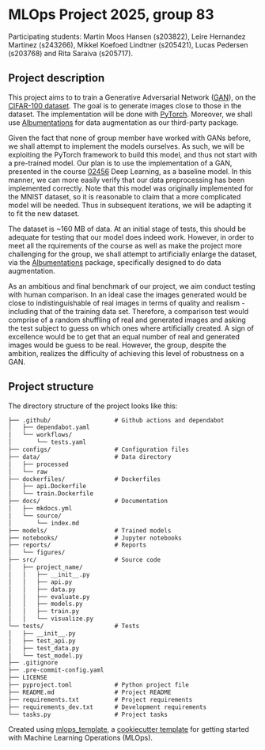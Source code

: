 # MLOps Project 2025, group 83

Participating students:
Martin Moos Hansen (s203822), Leire Hernandez Martinez (s243266), Mikkel Koefoed Lindtner (s205421), Lucas Pedersen (s203768) and Rita Saraiva (s205717).


## Project description
This project aims to to train a Generative Adversarial Network ([GAN](https://dl.acm.org/doi/abs/10.1145/3422622)), on the [CIFAR-100 dataset](https://www.cs.toronto.edu/~kriz/cifar.html). The goal is to generate images close to those in the dataset. The implementation will be done with [PyTorch](https://pytorch.org/). Moreover, we shall use [Albumentations](https://albumentations.ai/) for data augmentation as our third-party package.

Given the fact that none of group member have worked with GANs before, we shall attempt to implement the models ourselves. As such, we will be exploiting the PyTorch framework to build this model, and thus not start with a pre-trained model. Our plan is to use the implementation of a GAN, presented in the course [02456](https://github.com/DeepLearningDTU/02456-deep-learning-with-PyTorch/blob/master/7_Unsupervised/7.3-generative-adversarial-networks.ipynb) Deep Learning, as a baseline model. In this manner, we can more easily verify that our data preprocessing has been implemented correctly. Note that this model was originally implemented for the MNIST dataset, so it is reasonable to claim that a more complicated model will be needed. Thus in subsequent iterations, we will be adapting it to fit the new dataset. 

The dataset is ~160 MB of data. At an initial stage of tests, this should be adequate for testing that our model does indeed work. However, in order to meet all the rquirements of the course as well as make the project more challenging for the group, we shall attempt to artificially enlarge the dataset, via the [Albumentations](https://albumentations.ai/) package, specifically designed to do data augmentation.

As an ambitious and final benchmark of our project, we aim conduct testing with human comparison. In an ideal case the images generated would be close to indistinguishable of real images in terms of quality and realism -including that of the training data set. Therefore, a comparison test would comprise of a random shuffling of real and generated images and asking the test subject to guess on which ones where artificially created. A sign of excellence would be to get that an equal number of real and generated images would be guess to be real. However, the group, despite the ambition, realizes the difficulty of achieving this level of robustness on a GAN.


## Project structure

The directory structure of the project looks like this:
```txt
├── .github/                  # Github actions and dependabot
│   ├── dependabot.yaml
│   └── workflows/
│       └── tests.yaml
├── configs/                  # Configuration files
├── data/                     # Data directory
│   ├── processed
│   └── raw
├── dockerfiles/              # Dockerfiles
│   ├── api.Dockerfile
│   └── train.Dockerfile
├── docs/                     # Documentation
│   ├── mkdocs.yml
│   └── source/
│       └── index.md
├── models/                   # Trained models
├── notebooks/                # Jupyter notebooks
├── reports/                  # Reports
│   └── figures/
├── src/                      # Source code
│   ├── project_name/
│   │   ├── __init__.py
│   │   ├── api.py
│   │   ├── data.py
│   │   ├── evaluate.py
│   │   ├── models.py
│   │   ├── train.py
│   │   └── visualize.py
└── tests/                    # Tests
│   ├── __init__.py
│   ├── test_api.py
│   ├── test_data.py
│   └── test_model.py
├── .gitignore
├── .pre-commit-config.yaml
├── LICENSE
├── pyproject.toml            # Python project file
├── README.md                 # Project README
├── requirements.txt          # Project requirements
├── requirements_dev.txt      # Development requirements
└── tasks.py                  # Project tasks
```


Created using [mlops_template](https://github.com/SkafteNicki/mlops_template),
a [cookiecutter template](https://github.com/cookiecutter/cookiecutter) for getting
started with Machine Learning Operations (MLOps).
